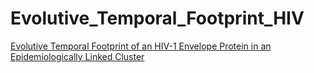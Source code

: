 # Evolutive_Temporal_Footprint_HIV
[Evolutive Temporal Footprint of an HIV-1 Envelope Protein in an Epidemiologically Linked Cluster]([(https://github.com/rsucupira/Evolutive_Temporal_Footprint_HIV/blob/main/TOAIDJ-14-41.pdf&embedded=true)])


